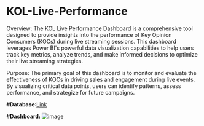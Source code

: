 # KOL-Live-Performance
Overview: The KOL Live Performance Dashboard is a comprehensive tool designed to provide insights into the performance of Key Opinion Consumers (KOCs) during live streaming sessions. This dashboard leverages Power BI's powerful data visualization capabilities to help users track key metrics, analyze trends, and make informed decisions to optimize their live streaming strategies.

Purpose: The primary goal of this dashboard is to monitor and evaluate the effectiveness of KOCs in driving sales and engagement during live events. By visualizing critical data points, users can identify patterns, assess performance, and strategize for future campaigns.

**#Database**:[Link](https://docs.google.com/spreadsheets/d/1woQS88OqzZfrAac9rsOSTsH_0p_heu8jsXZPCQxMUgQ/edit?gid=1634262494#gid=1634262494)

**#Dashboard:**
![image](https://github.com/user-attachments/assets/d22f40c5-7398-442a-82b8-f73e99897e24)


